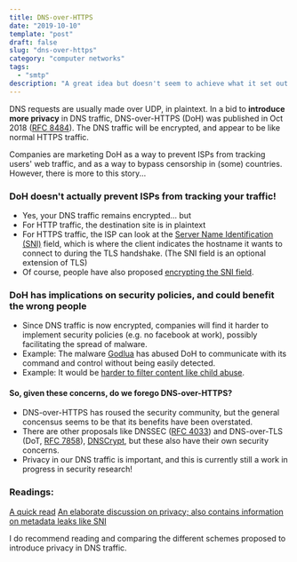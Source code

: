 ```yaml
---
title: DNS-over-HTTPS
date: "2019-10-10"
template: "post"
draft: false
slug: "dns-over-https"
category: "computer networks"
tags:
  - "smtp"
description: "A great idea but doesn't seem to achieve what it set out to do."
---
```


DNS requests are usually made over UDP, in plaintext. In a bid to **introduce more privacy** in DNS traffic, DNS-over-HTTPS (DoH) was published in Oct 2018 ([RFC 8484](https://tools.ietf.org/html/rfc8484)). The DNS traffic will be encrypted, and appear to be like normal HTTPS traffic.

Companies are marketing DoH as a way to prevent ISPs from tracking users' web traffic, and as a way to bypass censorship in (some) countries. However, there is more to this story...

### DoH doesn't actually prevent ISPs from tracking your traffic!
- Yes, your DNS traffic remains encrypted... but
- For HTTP traffic, the destination site is in plaintext
- For HTTPS traffic, the ISP can look at the [Server Name Identification (SNI)](https://www.cloudflare.com/learning/ssl/what-is-sni/) field, which is where the client indicates the hostname it wants to connect to during the TLS handshake. (The SNI field is an optional extension of TLS)
- Of course, people have also proposed [encrypting the SNI field](https://datatracker.ietf.org/doc/draft-ietf-tls-esni/history/).

### DoH has implications on security policies, and could benefit the wrong people
- Since DNS traffic is now encrypted, companies will find it harder to implement security policies (e.g. no facebook at work), possibly facilitating the spread of malware.
- Example: The malware [Godlua](https://www.bleepingcomputer.com/news/security/new-godlua-malware-evades-traffic-monitoring-via-dns-over-https/) has abused DoH to communicate with its command and control without being easily detected.
- Example: It would be [harder to filter content like child abuse](https://news.sky.com/story/googles-chrome-browser-plans-risk-undermining-fight-against-online-child-abuse-govt-warned-11734166).

#### So, given these concerns, do we forego DNS-over-HTTPS?

- DNS-over-HTTPS has roused the security community, but the general concensus seems to be that its benefits have been overstated.
- There are other proposals like DNSSEC ([RFC 4033](https://tools.ietf.org/html/rfc4033)) and DNS-over-TLS (DoT, [RFC 7858](https://tools.ietf.org/html/rfc7858)), [DNSCrypt](https://en.wikipedia.org/wiki/DNSCrypt), but these also have their own security concerns.
- Privacy in our DNS traffic is important, and this is currently still a work in progress in security research!

### Readings: ####
[A quick read](https://www.zdnet.com/article/dns-over-https-causes-more-problems-than-it-solves-experts-say/)
[An elaborate discussion on privacy; also contains information on metadata leaks like SNI](https://blog.apnic.net/2019/10/03/opinion-centralized-doh-is-bad-for-privacy-in-2019-and-beyond/)

I do recommend reading and comparing the different schemes proposed to introduce privacy in DNS traffic.
